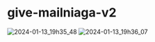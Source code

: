 # give-mailniaga-v2
 
![2024-01-13_19h35_48](https://github.com/khairulimran-97/give-mailniaga-v2/assets/105085586/b39996f8-2e28-4182-9b45-b0fef00a70bb)
![2024-01-13_19h36_07](https://github.com/khairulimran-97/give-mailniaga-v2/assets/105085586/255694fb-5186-41e2-98a6-b5331950528f)
